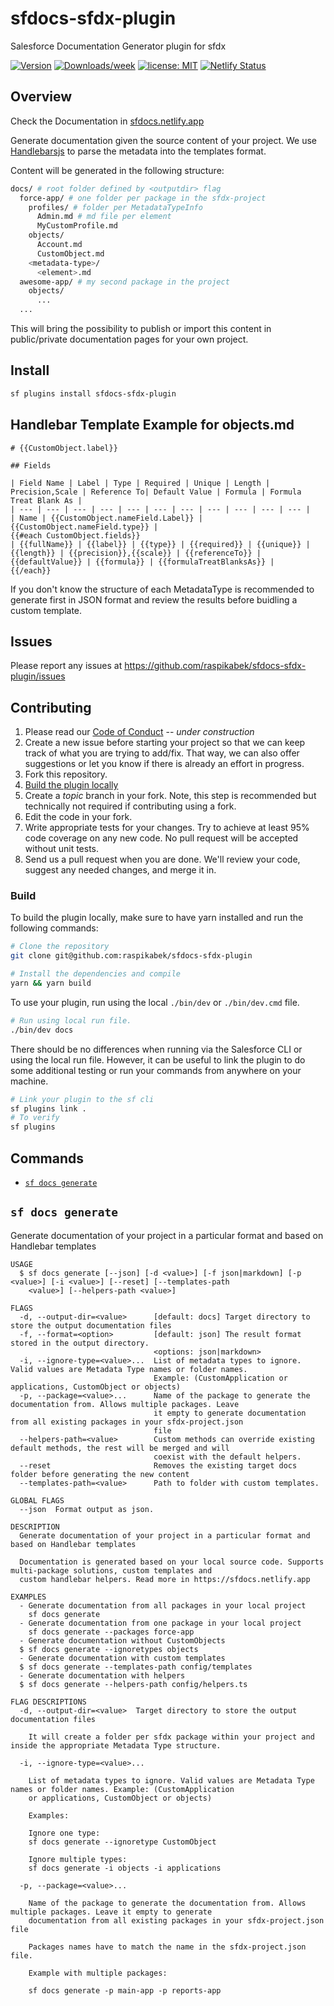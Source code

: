 # sfdocs-sfdx-plugin

Salesforce Documentation Generator plugin for sfdx

[![Version](https://img.shields.io/npm/v/sfdocs-sfdx-plugin.svg)](https://npmjs.org/package/sfdocs-sfdx-plugin)
[![Downloads/week](https://img.shields.io/npm/dw/sfdocs-sfdx-plugin)](https://npmjs.org/package/sfdocs-sfdx-plugin)
[![license: MIT](https://img.shields.io/badge/license-MIT-yellow.svg)](https://opensource.org/licenses/MIT)
[![Netlify Status](https://api.netlify.com/api/v1/badges/aeeb80ba-211c-4b4c-a061-5af4ce9bbb2c/deploy-status)](https://app.netlify.com/sites/sfdocs/deploys)

## Overview

Check the Documentation in [sfdocs.netlify.app](http://sfdocs.netlify.app/)

Generate documentation given the source content of your project. We use [Handlebarsjs](https://handlebarsjs.com/) to parse the metadata into the templates format.

Content will be generated in the following structure:

```sh
docs/ # root folder defined by <outputdir> flag
  force-app/ # one folder per package in the sfdx-project
    profiles/ # folder per MetadataTypeInfo
      Admin.md # md file per element
      MyCustomProfile.md
    objects/
      Account.md
      CustomObject.md
    <metadata-type>/
      <element>.md
  awesome-app/ # my second package in the project
    objects/
      ...
  ...
```

This will bring the possibility to publish or import this content in public/private documentation pages for your own project.

## Install

```bash
sf plugins install sfdocs-sfdx-plugin
```

## Handlebar Template Example for objects.md

```
# {{CustomObject.label}}

## Fields

| Field Name | Label | Type | Required | Unique | Length | Precision,Scale | Reference To| Default Value | Formula | Formula Treat Blank As |
| --- | --- | --- | --- | --- | --- | --- | --- | --- | --- | --- |
| Name | {{CustomObject.nameField.Label}} | {{CustomObject.nameField.type}} |
{{#each CustomObject.fields}}
| {{fullName}} | {{label}} | {{type}} | {{required}} | {{unique}} | {{length}} | {{precision}},{{scale}} | {{referenceTo}} | {{defaultValue}} | {{formula}} | {{formulaTreatBlanksAs}} |
{{/each}}
```

If you don't know the structure of each MetadataType is recommended to generate first in JSON format and review the results before buidling a custom template.

## Issues

Please report any issues at https://github.com/raspikabek/sfdocs-sfdx-plugin/issues

## Contributing

1. Please read our [Code of Conduct](CODE_OF_CONDUCT.md) -- _under construction_
2. Create a new issue before starting your project so that we can keep track of
   what you are trying to add/fix. That way, we can also offer suggestions or
   let you know if there is already an effort in progress.
3. Fork this repository.
4. [Build the plugin locally](#build)
5. Create a _topic_ branch in your fork. Note, this step is recommended but technically not required if contributing using a fork.
6. Edit the code in your fork.
7. Write appropriate tests for your changes. Try to achieve at least 95% code coverage on any new code. No pull request will be accepted without unit tests.
8. Send us a pull request when you are done. We'll review your code, suggest any needed changes, and merge it in.

### Build

To build the plugin locally, make sure to have yarn installed and run the following commands:

```bash
# Clone the repository
git clone git@github.com:raspikabek/sfdocs-sfdx-plugin

# Install the dependencies and compile
yarn && yarn build
```

To use your plugin, run using the local `./bin/dev` or `./bin/dev.cmd` file.

```bash
# Run using local run file.
./bin/dev docs
```

There should be no differences when running via the Salesforce CLI or using the local run file. However, it can be useful to link the plugin to do some additional testing or run your commands from anywhere on your machine.

```bash
# Link your plugin to the sf cli
sf plugins link .
# To verify
sf plugins
```

## Commands

<!-- commands -->

- [`sf docs generate`](#sf-docs-generate)

## `sf docs generate`

Generate documentation of your project in a particular format and based on Handlebar templates

```
USAGE
  $ sf docs generate [--json] [-d <value>] [-f json|markdown] [-p <value>] [-i <value>] [--reset] [--templates-path
    <value>] [--helpers-path <value>]

FLAGS
  -d, --output-dir=<value>      [default: docs] Target directory to store the output documentation files
  -f, --format=<option>         [default: json] The result format stored in the output directory.
                                <options: json|markdown>
  -i, --ignore-type=<value>...  List of metadata types to ignore. Valid values are Metadata Type names or folder names.
                                Example: (CustomApplication or applications, CustomObject or objects)
  -p, --package=<value>...      Name of the package to generate the documentation from. Allows multiple packages. Leave
                                it empty to generate documentation from all existing packages in your sfdx-project.json
                                file
  --helpers-path=<value>        Custom methods can override existing default methods, the rest will be merged and will
                                coexist with the default helpers.
  --reset                       Removes the existing target docs folder before generating the new content
  --templates-path=<value>      Path to folder with custom templates.

GLOBAL FLAGS
  --json  Format output as json.

DESCRIPTION
  Generate documentation of your project in a particular format and based on Handlebar templates

  Documentation is generated based on your local source code. Supports multi-package solutions, custom templates and
  custom handlebar helpers. Read more in https://sfdocs.netlify.app

EXAMPLES
  - Generate documentation from all packages in your local project
    sf docs generate
  - Generate documentation from one package in your local project
    sf docs generate --packages force-app
  - Generate documentation without CustomObjects
  $ sf docs generate --ignoretypes objects
  - Generate documentation with custom templates
  $ sf docs generate --templates-path config/templates
  - Generate documentation with helpers
  $ sf docs generate --helpers-path config/helpers.ts

FLAG DESCRIPTIONS
  -d, --output-dir=<value>  Target directory to store the output documentation files

    It will create a folder per sfdx package within your project and inside the appropriate Metadata Type structure.

  -i, --ignore-type=<value>...

    List of metadata types to ignore. Valid values are Metadata Type names or folder names. Example: (CustomApplication
    or applications, CustomObject or objects)

    Examples:

    Ignore one type:
    sf docs generate --ignoretype CustomObject

    Ignore multiple types:
    sf docs generate -i objects -i applications

  -p, --package=<value>...

    Name of the package to generate the documentation from. Allows multiple packages. Leave it empty to generate
    documentation from all existing packages in your sfdx-project.json file

    Packages names have to match the name in the sfdx-project.json file.

    Example with multiple packages:

    sf docs generate -p main-app -p reports-app
```

<!-- commandsstop -->
